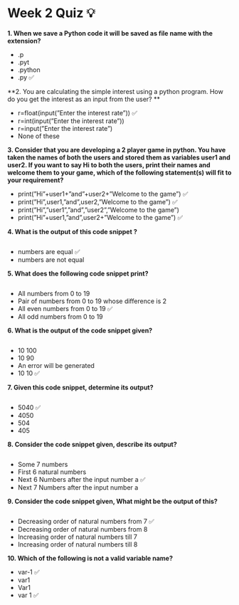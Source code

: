 # Week 2 Quiz 💡

**1. When we save a Python code it will be saved as file name with the extension?**
 - .p
 - .pyt
 - .python
 - .py ✅

**2. You are calculating the simple interest using a python program. How do you get the interest as an input from the user? **
 - r=float(input(”Enter the interest rate”)) ✅
 - r=int(input(”Enter the interest rate”))
 - r=input(”Enter the interest rate”)
 - None of these

**3. Consider that you are developing a 2 player game in python. You have taken the names of both the users and stored them as variables user1 and user2.
If you want to say Hi to both the users, print their names and welcome them to your game, which of the following statement(s) will fit to your requirement?**
 - print(”Hi”+user1+”and”+user2+”Welcome to the game”) ✅
 - print(”Hi”,user1,”and”,user2,”Welcome to the game”) ✅
 - print(”Hi”,”user1”,”and”,”user2”,”Welcome to the game”)
 - print(”Hi”+user1,”and”,user2+”Welcome to the game”) ✅

**4. What is the output of this code snippet ?**

<img src="https://storage.googleapis.com/swayam-node1-production.appspot.com/assets/img/noc21_cs32/cs32W2Q4.png" alt="">

 - numbers are equal ✅
 - numbers are not equal

**5. What does the following code snippet print?**

<img src="https://storage.googleapis.com/swayam-node1-production.appspot.com/assets/img/noc21_cs32/cs32W2Q5.png" alt="">	

 - All numbers from 0 to 19
 - Pair of numbers from 0 to 19 whose difference is 2
 - All even numbers from 0 to 19 ✅
 - All odd numbers from 0 to 19

**6. What is the output of the code snippet given?**

<img src="https://storage.googleapis.com/swayam-node1-production.appspot.com/assets/img/noc21_cs32/cs32W2Q6.png" alt="">

 - 10 100
 - 10 90
 - An error will be generated
 - 10 10 ✅
 
**7. Given this code snippet, determine its output?**

<img src="https://storage.googleapis.com/swayam-node1-production.appspot.com/assets/img/noc21_cs32/cs32W2Q7.png" alt="">		

 - 5040 ✅
 - 4050
 - 504
 - 405

**8. Consider the code snippet given, describe its output?**

<img src="https://storage.googleapis.com/swayam-node1-production.appspot.com/assets/img/noc21_cs32/cs32W2Q8.png" alt="">	

 - Some 7 numbers
 - First 6 natural numbers
 - Next 6 Numbers after the input number a ✅
 - Next 7 Numbers after the input number a

**9. Consider the code snippet given, What might be the output of this?**

<img src="https://storage.googleapis.com/swayam-node1-production.appspot.com/assets/img/noc21_cs32/cs32W2Q9.png" alt="">		

 - Decreasing order of natural numbers from 7 ✅
 - Decreasing order of natural numbers from 8
 - Increasing order of natural numbers till 7
 - Increasing order of natural numbers till 8

**10. Which of the following is not a valid variable name?**

 - var-1  ✅
 - var1
 - Var1
 - var 1 ✅
